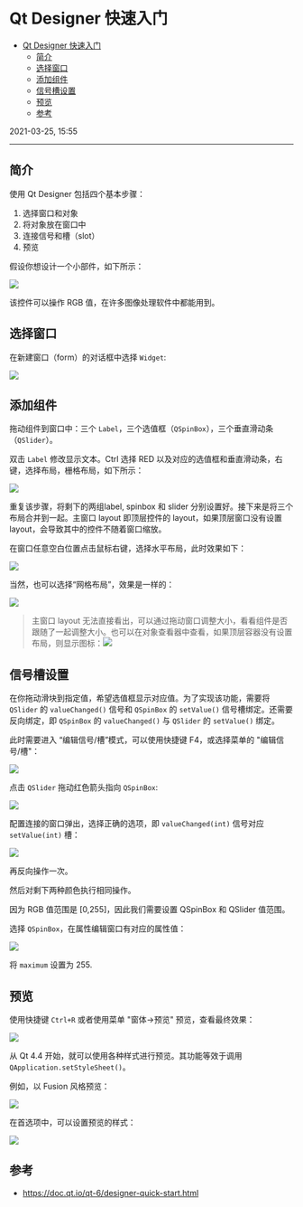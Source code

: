 # Qt Designer 快速入门

- [Qt Designer 快速入门](#qt-designer-快速入门)
  - [简介](#简介)
  - [选择窗口](#选择窗口)
  - [添加组件](#添加组件)
  - [信号槽设置](#信号槽设置)
  - [预览](#预览)
  - [参考](#参考)

2021-03-25, 15:55
****

## 简介

使用 Qt Designer 包括四个基本步骤：

1. 选择窗口和对象
2. 将对象放在窗口中
3. 连接信号和槽（slot）
4. 预览

假设你想设计一个小部件，如下所示：

![](images/2021-03-25-15-49-19.png)

该控件可以操作 RGB 值，在许多图像处理软件中都能用到。

## 选择窗口

在新建窗口（form）的对话框中选择 `Widget`:

![](images/2021-03-25-15-54-24.png)

## 添加组件

拖动组件到窗口中：三个 `Label`，三个选值框（`QSpinBox`），三个垂直滑动条（`QSlider`）。

双击 `Label` 修改显示文本。Ctrl 选择 RED 以及对应的选值框和垂直滑动条，右键，选择布局，栅格布局，如下所示：

![](images/2021-03-25-16-03-02.png)

重复该步骤，将剩下的两组label, spinbox 和 slider 分别设置好。接下来是将三个布局合并到一起。主窗口 layout 即顶层控件的 layout，如果顶层窗口没有设置 layout，会导致其中的控件不随着窗口缩放。

在窗口任意空白位置点击鼠标右键，选择水平布局，此时效果如下：

![](images/2021-03-25-16-05-46.png)

当然，也可以选择“网格布局”，效果是一样的：

![](images/2021-03-25-16-06-25.png)

> 主窗口 layout 无法直接看出，可以通过拖动窗口调整大小，看看组件是否跟随了一起调整大小。也可以在对象查看器中查看，如果顶层容器没有设置布局，则显示图标：![](images/2021-03-25-16-09-08.png)

## 信号槽设置

在你拖动滑块到指定值，希望选值框显示对应值。为了实现该功能，需要将 `QSlider` 的 `valueChanged()` 信号和 `QSpinBox` 的 `setValue()` 信号槽绑定。还需要反向绑定，即 `QSpinBox` 的 `valueChanged()` 与 `QSlider` 的 `setValue()` 绑定。

此时需要进入 “编辑信号/槽”模式，可以使用快捷键 F4，或选择菜单的 "编辑信号/槽"：

![](images/2021-03-25-16-26-44.png)

点击 `QSlider` 拖动红色箭头指向 `QSpinBox`:

![](images/2021-03-25-16-29-06.png)

配置连接的窗口弹出，选择正确的选项，即 `valueChanged(int)` 信号对应 `setValue(int)` 槽：

![](images/2021-03-25-16-31-04.png)

再反向操作一次。

然后对剩下两种颜色执行相同操作。

因为 RGB 值范围是 [0,255]，因此我们需要设置 QSpinBox 和 QSlider 值范围。

选择 `QSpinBox`，在属性编辑窗口有对应的属性值：

![](images/2021-03-25-16-36-57.png)

将 `maximum` 设置为 255.

## 预览

使用快捷键 `Ctrl+R` 或者使用菜单 "窗体->预览" 预览，查看最终效果：

![](images/2021-06-01-12-26-04.png)

从 Qt 4.4 开始，就可以使用各种样式进行预览。其功能等效于调用 `QApplication.setStyleSheet()`。

例如，以 Fusion 风格预览：

![](images/2021-06-01-19-44-45.png)

在首选项中，可以设置预览的样式：

![](images/2021-06-01-19-50-03.png)

## 参考

- https://doc.qt.io/qt-6/designer-quick-start.html
